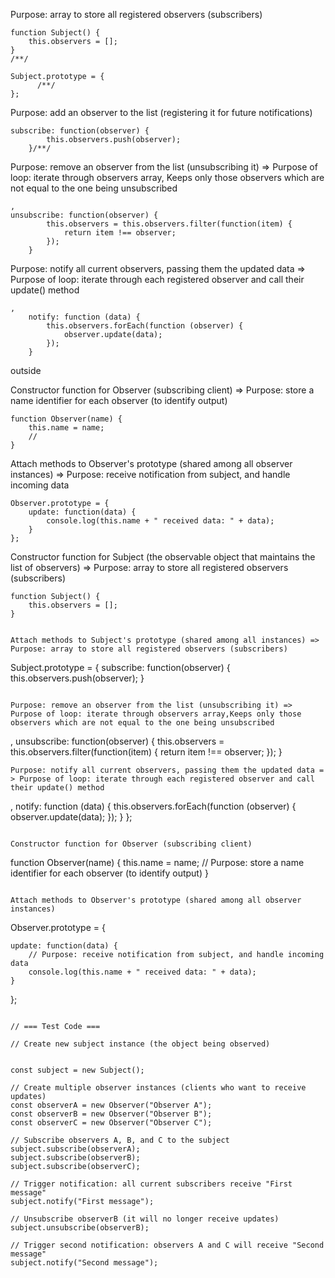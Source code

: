 
Purpose: array to store all registered observers (subscribers)
```
function Subject() {
    this.observers = [];
}
/**/
```

```
Subject.prototype = { 
      /**/
}; 
```
Purpose: add an observer to the list (registering it for future notifications)
```
subscribe: function(observer) {
        this.observers.push(observer);
    }/**/
```

Purpose: remove an observer from the list (unsubscribing it) => Purpose of loop: iterate through observers array, Keeps only those observers which are not equal to the one being unsubscribed
```
,
unsubscribe: function(observer) {
        this.observers = this.observers.filter(function(item) {
            return item !== observer;
        });
    }
```
Purpose: notify all current observers, passing them the updated data => Purpose of loop: iterate through each registered observer and call their update() method
```
,
    notify: function (data) {
        this.observers.forEach(function (observer) {
            observer.update(data);
        });
    }
```




outside


Constructor function for Observer (subscribing client) => Purpose: store a name identifier for each observer (to identify output)
```
function Observer(name) {
    this.name = name;
    // 
}
```


Attach methods to Observer's prototype (shared among all observer instances) => Purpose: receive notification from subject, and handle incoming data
```
Observer.prototype = {
    update: function(data) {
        console.log(this.name + " received data: " + data);
    }
};
```



Constructor function for Subject (the observable object that maintains the list of observers) => Purpose: array to store all registered observers (subscribers)
```
function Subject() {
    this.observers = [];
}
```


```

Attach methods to Subject's prototype (shared among all instances) =>  Purpose: array to store all registered observers (subscribers)
```
Subject.prototype = {
    subscribe: function(observer) {
        this.observers.push(observer);
    }
```

Purpose: remove an observer from the list (unsubscribing it) => Purpose of loop: iterate through observers array,Keeps only those observers which are not equal to the one being unsubscribed
```
,
    unsubscribe: function(observer) {
        this.observers = this.observers.filter(function(item) {
            return item !== observer;
        });
    }
```
Purpose: notify all current observers, passing them the updated data = > Purpose of loop: iterate through each registered observer and call their update() method
```
,
    notify: function (data) {
        this.observers.forEach(function (observer) {
            observer.update(data);
        });
    }
};
```

Constructor function for Observer (subscribing client)
```
function Observer(name) {
    this.name = name;
    // Purpose: store a name identifier for each observer (to identify output)
}
```

Attach methods to Observer's prototype (shared among all observer instances)

```
Observer.prototype = {

    update: function(data) {
        // Purpose: receive notification from subject, and handle incoming data
        console.log(this.name + " received data: " + data);
    }
};
```

// === Test Code ===

// Create new subject instance (the object being observed)


const subject = new Subject();

// Create multiple observer instances (clients who want to receive updates)
const observerA = new Observer("Observer A");
const observerB = new Observer("Observer B");
const observerC = new Observer("Observer C");

// Subscribe observers A, B, and C to the subject
subject.subscribe(observerA);
subject.subscribe(observerB);
subject.subscribe(observerC);

// Trigger notification: all current subscribers receive "First message"
subject.notify("First message");

// Unsubscribe observerB (it will no longer receive updates)
subject.unsubscribe(observerB);

// Trigger second notification: observers A and C will receive "Second message"
subject.notify("Second message");

```
